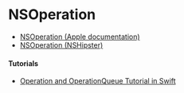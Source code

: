 # NSOperation

- [NSOperation (Apple documentation)](https://developer.apple.com/documentation/foundation/nsoperation)
- [NSOperation (NSHipster)](https://nshipster.com/nsoperation/)

#### Tutorials
- [Operation and OperationQueue Tutorial in Swift](https://www.raywenderlich.com/5293-operation-and-operationqueue-tutorial-in-swift)